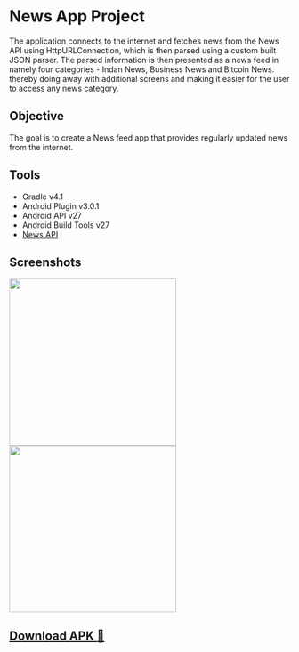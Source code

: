 News App Project
=================

The application connects to the internet and fetches news from the News API using HttpURLConnection, which is then 
parsed using a custom built JSON parser. The parsed information is then presented as a news feed in namely four categories - 
Indan News, Business News and Bitcoin News.
thereby doing away with additional screens and making it easier for the user to access any news category.

Objective
-----

The goal is to create a News feed app that provides regularly updated news from the internet.

Tools
-----

* Gradle v4.1
* Android Plugin v3.0.1
* Android API v27
* Android Build Tools v27
* [News API](https://newsapi.org/)

Screenshots
------------

<img src="https://user-images.githubusercontent.com/59508176/103399271-461d3a00-4b66-11eb-86c0-ce394bd34496.png" width="300"/><img src="https://user-images.githubusercontent.com/59508176/103399272-487f9400-4b66-11eb-93c3-7b2e81abb24e.png" width="300"/>

[Download APK :iphone:](https://github.com/RishikeshWadkar/Images/blob/main/NewsApp.apk)
------
